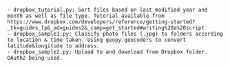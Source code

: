 

    - dropbox_tutorial.py: Sort files based on last modified year and month as well as file type. Tutorial available from https://www.dropbox.com/developers/reference/getting-started?_tk=guides_lp&_ad=guides2&_camp=get_started#writing%20a%20script
    - dropbox_sample1.py: Classify photo files (.jpg) to folders according to location & time taken. Using geopy.geocoders to convert latitude&longitude to address. 
    - dropbox_sample2.py: Upload to and download from Dropbox folder. OAuth2 being used. 
